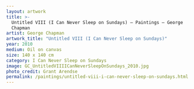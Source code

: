 ```yaml
---
layout: artwork
title: >-
  Untitled VIII (I Can Never Sleep on Sundays) — Paintings — George
  Chapman
artist: George Chapman
artwork_title: "Untitled VIII (I Can Never Sleep on Sundays)"
year: 2010
medium: Oil on canvas
size: 140 x 140 cm
category: I Can Never Sleep on Sundays
image: GC_UntitledVIIIICanNeverSleepOnSundays_2010.jpg
photo_credit: Grant Arendse
permalink: /paintings/untitled-viii-i-can-never-sleep-on-sundays.html
---
```

